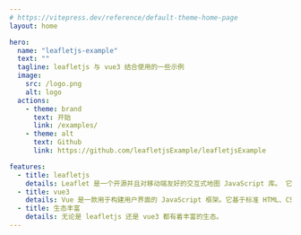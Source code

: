 ```yaml
---
# https://vitepress.dev/reference/default-theme-home-page
layout: home

hero:
  name: "leafletjs-example"
  text: ""
  tagline: leafletjs 与 vue3 结合使用的一些示例
  image:
    src: /logo.png
    alt: logo
  actions:
    - theme: brand
      text: 开始
      link: /examples/
    - theme: alt
      text: Github
      link: https://github.com/leafletjsExample/leafletjsExample

features:
  - title: leafletjs
    details: Leaflet 是一个开源并且对移动端友好的交互式地图 JavaScript 库。 它大小仅仅只有 42 KB of JS, 并且拥有绝大部分开发者所需要的所有地图特性 。
  - title: vue3
    details: Vue 是一款用于构建用户界面的 JavaScript 框架。它基于标准 HTML、CSS 和 JavaScript 构建，并提供了一套声明式的、组件化的编程模型，帮助你高效地开发用户界面。
  - title: 生态丰富
    details: 无论是 leafletjs 还是 vue3 都有着丰富的生态。
---
```


